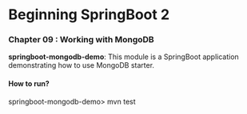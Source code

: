 # Beginning SpringBoot 2


### Chapter 09 : Working with MongoDB

**springboot-mongodb-demo**: This module is a SpringBoot application demonstrating how to use MongoDB starter.

#### How to run?

springboot-mongodb-demo> mvn test


